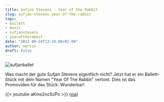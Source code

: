 ```yaml
---
title: Sufjan Stevens - Year of the Rabbit
slug: sufjan-stevens-year-of-the-rabbit
tags:
- ballett
- music
- sufjanstevens
- yearoftherabbit
date: "2012-09-24T13:10:00+02:00"
author: marvin
draft: false
---
```

![sufjanballet](/images/sufjanballet.jpg)

Was macht der gute Sufjan Stevens eigentlich nicht? Jetzt hat er ein
Ballett-Stück mit dem Namen "Year Of The Rabbit" vertont. Dies ist das
Promovideo für das Stück. Wunderbar!

{{< youtube aKms2nc9JPo   >}}
([via](http://www.itsnicethat.com/articles/year-of-the-rabbit))